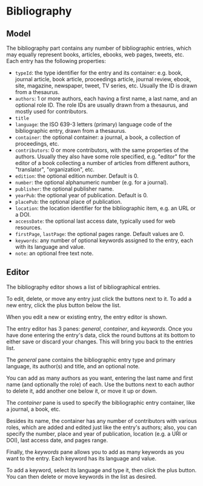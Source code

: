 # Bibliography

## Model

The bibliography part contains any number of bibliographic entries, which may equally represent books, articles, ebooks, web pages, tweets, etc. Each entry has the following properties:

- `typeId`: the type identifier for the entry and its container: e.g. book, journal article, book article, proceedings article, journal review, ebook, site, magazine, newspaper, tweet, TV series, etc. Usually the ID is drawn from a thesaurus.
- `authors`: 1 or more authors, each having a first name, a last name, and an optional role ID. The role IDs are usually drawn from a thesaurus, and mostly used for contributors.
- `title`
- `language`: the ISO 639-3 letters (primary) language code of the bibliographic entry, drawn from a thesaurus.
- `container`: the optional container: a journal, a book, a collection of proceedings, etc.
- `contributors`: 0 or more contributors, with the same properties of the authors. Usually they also have some role specified, e.g. "editor" for the editor of a book collecting a number of articles from different authors, "translator", "organization", etc.
- `edition`: the optional edition number. Default is 0.
- `number`: the optional alphanumeric number (e.g. for a journal).
- `publisher`: the optional publisher name.
- `yearPub`: the optional year of publication. Default is 0.
- `placePub`: the optional place of publication.
- `location`: the location identifier for the bibliographic item, e.g. an URL or a DOI.
- `accessDate`: the optional last access date, typically used for web resources.
- `firstPage`, `lastPage`: the optional pages range. Default values are 0.
- `keywords`: any number of optional keywords assigned to the entry, each with its language and value.
- `note`: an optional free text note.

## Editor

The bibliography editor shows a list of bibliographical entries.

To edit, delete, or move any entry just click the buttons next to it. To add a new entry, click the plus button below the list.

When you edit a new or existing entry, the entry editor is shown.

The entry editor has 3 panes: _general_, _container_, and _keywords_. Once you have done entering the entry's data, click the round buttons at its bottom to either save or discard your changes. This will bring you back to the entries list.

The _general_ pane contains the bibliographic entry type and primary language, its author(s) and title, and an optional note.

You can add as many authors as you want, entering the last name and first name (and optionally the role) of each. Use the buttons next to each author to delete it, add another one below it, or move it up or down.

The _container_ pane is used to specify the bibliographic entry container, like a journal, a book, etc.

Besides its name, the container has any number of contributors with various roles, which are added and edited just like the entry's authors; also, you can specify the number, place and year of publication, location (e.g. a URI or DOI), last access date, and pages range.

Finally, the _keywords_ pane allows you to add as many keywords as you want to the entry. Each keyword has its language and value.

To add a keyword, select its language and type it, then click the plus button. You can then delete or move keywords in the list as desired.

